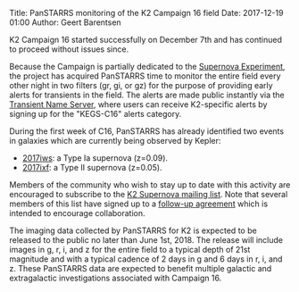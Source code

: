 Title: PanSTARRS monitoring of the K2 Campaign 16 field
Date: 2017-12-19 01:00
Author: Geert Barentsen

K2 Campaign 16 started successfully on December 7th
and has continued to proceed without issues since.

Because the Campaign is partially dedicated to the
[Supernova Experiment](/supernova-experiment),
the project has acquired PanSTARRS time to monitor
the entire field every other night in two filters (gr, gi, or gz)
for the purpose of providing early alerts for transients in the field.
The alerts are made public instantly via the 
[Transient Name Server](https://wis-tns.weizmann.ac.il),
where users can receive K2-specific alerts by signing up for the "KEGS-C16" alerts category.

During the first week of C16,
PanSTARRS has already identified two events in galaxies
which are currently being observed by Kepler:

* [2017iws](https://wis-tns.weizmann.ac.il/object/2017iws): a Type Ia supernova (z=0.09).
* [2017ixf](https://wis-tns.weizmann.ac.il/object/2017ixf): a Type II supernova (z=0.05).

Members of the community who wish to stay up to date
with this activity are encouraged to subscribe to the 
[K2 Supernova mailing list](https://groups.google.com/forum/#!forum/k2sn). 
Note that several members of this list have signed up to a
[follow-up agreement](https://docs.google.com/document/d/1MKlyjkV8TQwwuUQiQtcrP_P9H3PWYDUjgbKVk37z19Q) which is intended to encourage collaboration.

The imaging data collected by PanSTARRS for K2 is expected to be released
to the public no later than June 1st, 2018.
The release will include images in g, r, i, and z
for the entire field to a typical depth of 21st magnitude
and with a typical cadence of 2 days in g and 6 days in r, i, and z.
These PanSTARRS data are expected to benefit multiple galactic and extragalactic investigations associated with Campaign 16.

